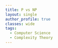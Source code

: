 ```yaml
---
title: P vs NP
layout: single
author_profile: true
classes: wide
tags:
  - Computer Science
  - Complexity Theory
---
```

